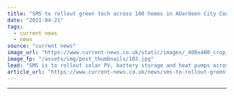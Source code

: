 ```yaml
---
title: "SMS to rollout green tech across 100 homes in Aberdeen City Council partnership"
date: "2021-04-21"
tags: 
  - current news
  - news
source: "current news"
image_url: "https://www.current-news.co.uk/static/images/_400x400_crop_center-center/green-tech-rollout-Aberdeen-image-SMS.jpg"
image_fp: "/assets/img/post_thumbnails/103.jpg"
lead: "​SMS is to rollout solar PV, battery storage and heat pumps across 100 homes as part of a new £5.2 million project."
article_url: "https://www.current-news.co.uk/news/sms-to-rollout-green-tech-across-100-homes-in-aberdeen-city-council-partnership?utm_source=rss-feeds&utm_medium=rss&utm_campaign=rss"
---
```


---
